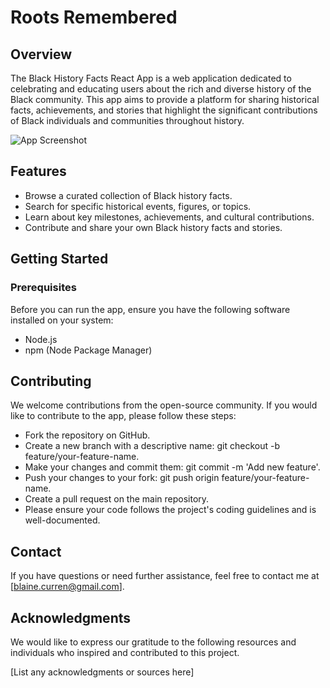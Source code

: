 # Roots Remembered

## Overview

The Black History Facts React App is a web application dedicated to celebrating and educating users about the rich and diverse history of the Black community. This app aims to provide a platform for sharing historical facts, achievements, and stories that highlight the significant contributions of Black individuals and communities throughout history.

![App Screenshot](screenshot.png)

## Features

- Browse a curated collection of Black history facts.
- Search for specific historical events, figures, or topics.
- Learn about key milestones, achievements, and cultural contributions.
- Contribute and share your own Black history facts and stories.

## Getting Started

### Prerequisites

Before you can run the app, ensure you have the following software installed on your system:

- Node.js
- npm (Node Package Manager)

## Contributing
We welcome contributions from the open-source community. If you would like to contribute to the app, please follow these steps:

- Fork the repository on GitHub.
- Create a new branch with a descriptive name: git checkout -b feature/your-feature-name.
- Make your changes and commit them: git commit -m 'Add new feature'.
- Push your changes to your fork: git push origin feature/your-feature-name.
- Create a pull request on the main repository.
- Please ensure your code follows the project's coding guidelines and is well-documented.

## Contact
If you have questions or need further assistance, feel free to contact me at [blaine.curren@gmail.com].

## Acknowledgments
We would like to express our gratitude to the following resources and individuals who inspired and contributed to this project.

[List any acknowledgments or sources here]